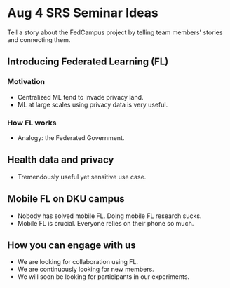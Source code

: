 # Aug 4 SRS Seminar Ideas

Tell a story about the FedCampus project by telling team members' stories and
connecting them.

## Introducing Federated Learning (FL)

### Motivation

- Centralized ML tend to invade privacy land.
- ML at large scales using privacy data is very useful.

### How FL works

- Analogy: the Federated Government.

## Health data and privacy

- Tremendously useful yet sensitive use case.

## Mobile FL on DKU campus

- Nobody has solved mobile FL. Doing mobile FL research sucks.
- Mobile FL is crucial. Everyone relies on their phone so much.

## How you can engage with us

- We are looking for collaboration using FL.
- We are continuously looking for new members.
- We will soon be looking for participants in our experiments.
